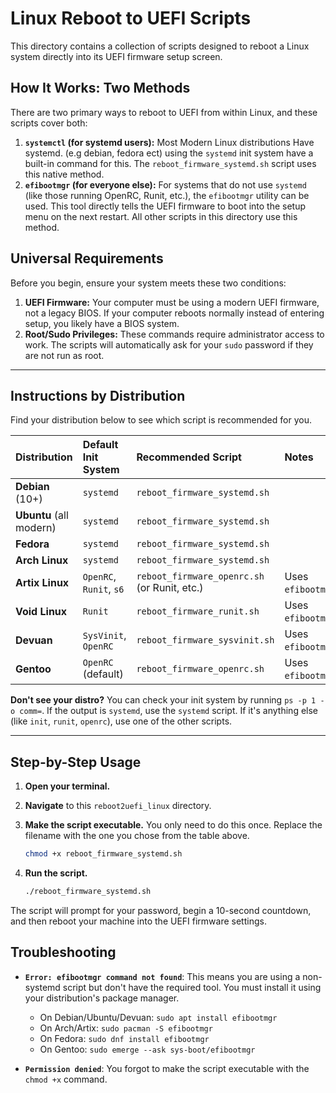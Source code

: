 # Linux Reboot to UEFI Scripts

This directory contains a collection of scripts designed to reboot a Linux system directly into its UEFI firmware setup screen.

## How It Works: Two Methods

There are two primary ways to reboot to UEFI from within Linux, and these scripts cover both:

1.  **`systemctl` (for systemd users):** Most Modern Linux distributions Have systemd. (e.g debian, fedora ect) using the `systemd` init system have a built-in command for this. The `reboot_firmware_systemd.sh` script uses this native method.
2.  **`efibootmgr` (for everyone else):** For systems that do not use `systemd` (like those running OpenRC, Runit, etc.), the `efibootmgr` utility can be used. This tool directly tells the UEFI firmware to boot into the setup menu on the next restart. All other scripts in this directory use this method.

## Universal Requirements

Before you begin, ensure your system meets these two conditions:

1.  **UEFI Firmware:** Your computer must be using a modern UEFI firmware, not a legacy BIOS. If your computer reboots normally instead of entering setup, you likely have a BIOS system.
2.  **Root/Sudo Privileges:** These commands require administrator access to work. The scripts will automatically ask for your `sudo` password if they are not run as root.

---

## Instructions by Distribution

Find your distribution below to see which script is recommended for you.

| Distribution | Default Init System | Recommended Script | Notes |
| :--- | :--- | :--- | :--- |
| **Debian** (10+) | `systemd` | `reboot_firmware_systemd.sh` | |
| **Ubuntu** (all modern) | `systemd` | `reboot_firmware_systemd.sh` | |
| **Fedora** | `systemd` | `reboot_firmware_systemd.sh` | |
| **Arch Linux** | `systemd` | `reboot_firmware_systemd.sh` | |
| **Artix Linux** | `OpenRC`, `Runit`, `s6` | `reboot_firmware_openrc.sh` (or Runit, etc.) | Uses `efibootmgr`. |
| **Void Linux** | `Runit` | `reboot_firmware_runit.sh` | Uses `efibootmgr`. |
| **Devuan** | `SysVinit`, `OpenRC` | `reboot_firmware_sysvinit.sh` | Uses `efibootmgr`. |
| **Gentoo** | `OpenRC` (default) | `reboot_firmware_openrc.sh` | Uses `efibootmgr`. |

**Don't see your distro?** You can check your init system by running `ps -p 1 -o comm=`. If the output is `systemd`, use the `systemd` script. If it's anything else (like `init`, `runit`, `openrc`), use one of the other scripts.

---

## Step-by-Step Usage

1.  **Open your terminal.**

2.  **Navigate** to this `reboot2uefi_linux` directory.

3.  **Make the script executable.** You only need to do this once. Replace the filename with the one you chose from the table above.
    ```bash
    chmod +x reboot_firmware_systemd.sh
    ```

4.  **Run the script.**
    ```bash
    ./reboot_firmware_systemd.sh
    ```

The script will prompt for your password, begin a 10-second countdown, and then reboot your machine into the UEFI firmware settings.

## Troubleshooting

*   **`Error: efibootmgr command not found`**: This means you are using a non-systemd script but don't have the required tool. You must install it using your distribution's package manager.
    *   On Debian/Ubuntu/Devuan: `sudo apt install efibootmgr`
    *   On Arch/Artix: `sudo pacman -S efibootmgr`
    *   On Fedora: `sudo dnf install efibootmgr`
    *   On Gentoo: `sudo emerge --ask sys-boot/efibootmgr`

*   **`Permission denied`**: You forgot to make the script executable with the `chmod +x` command.
